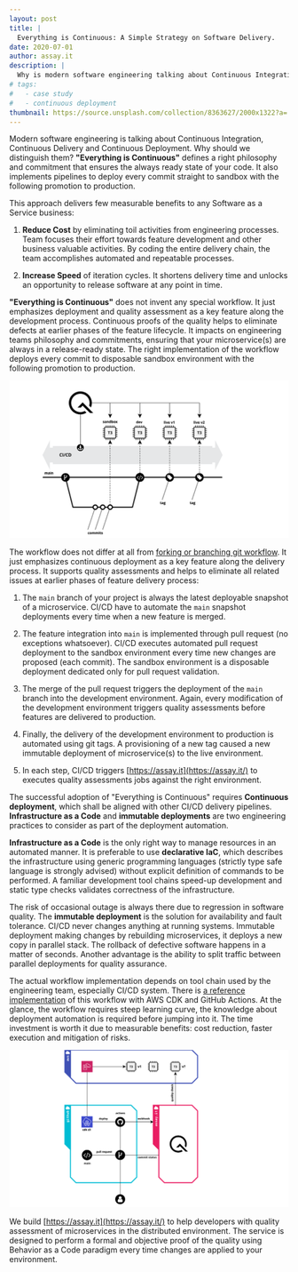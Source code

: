 ```yaml
---
layout: post
title: |
  Everything is Continuous: A Simple Strategy on Software Delivery.
date: 2020-07-01
author: assay.it
description: |
  Why is modern software engineering talking about Continuous Integration, Continuous Delivery and Continuous Deployment? Everything is Continuous!
# tags:
#   - case study
#   - continuous deployment
thumbnail: https://source.unsplash.com/collection/8363627/2000x1322?a=.png
---
```


Modern software engineering is talking about Continuous Integration, Continuous Delivery and Continuous Deployment. Why should we distinguish them? **"Everything is Continuous"** defines a right philosophy and commitment that ensures the always ready state of your code. It also implements pipelines to deploy every commit straight to sandbox with the following promotion to production.

This approach delivers few measurable benefits to any Software as a Service business:

1. **Reduce Cost** by eliminating toil activities from engineering processes. Team focuses their effort towards feature development and other business valuable activities. By coding the entire delivery chain, the team accomplishes automated and repeatable processes. 

2. **Increase Speed** of iteration cycles. It shortens delivery time and unlocks an opportunity to release software at any point in time.

**"Everything is Continuous"** does not invent any special workflow. It just emphasizes deployment and quality assessment as a key feature along the development process. Continuous proofs of the quality helps to eliminate defects at earlier phases of the feature lifecycle. It impacts on engineering teams philosophy and commitments, ensuring that your microservice(s) are always in a release-ready state. The right implementation of the workflow deploys every commit to disposable sandbox environment with the following promotion to production. 

![](/img/posts/2020-07-01-everything-continuous-workflow.svg)

The workflow does not differ at all from [forking or branching git workflow](https://www.atlassian.com/git/tutorials/comparing-workflows#forking-workflow). It just emphasizes continuous deployment as a key feature along the delivery process. It supports quality assessments and helps to eliminate all related issues at earlier phases of feature delivery process:

1. The `main` branch of your project is always the latest deployable snapshot of a microservice. CI/CD have to automate the `main` snapshot deployments every time when a new feature is merged.

2. The feature integration into `main` is implemented through pull request (no exceptions whatsoever). CI/CD executes automated pull request deployment to the sandbox environment every time new changes are proposed (each commit). The sandbox environment is a disposable deployment dedicated only for pull request validation.

3. The merge of the pull request triggers the deployment of the `main` branch into the development environment. Again, every modification of the development environment triggers quality assessments before features are delivered to production.

4. Finally, the delivery of the development environment to production is automated using git tags. A provisioning of a new tag caused a new immutable deployment of microservice(s) to the live environment.

5. In each step, CI/CD triggers [https://assay.it](https://assay.it/) to executes quality assessments jobs against the right environment.

The successful adoption of "Everything is Continuous" requires **Continuous deployment**, which shall be aligned with other CI/CD delivery pipelines. **Infrastructure as a Code** and **immutable deployments** are two engineering practices to consider as part of the deployment automation.

**Infrastructure as a Code** is the only right way to manage resources in an automated manner. It is preferable to use **declarative IaC**, which describes the infrastructure using generic programming languages (strictly type safe language is strongly advised) without explicit definition of commands to be performed. A familiar development tool chains speed-up development and static type checks validates correctness of the infrastructure.

The risk of occasional outage is always there due to regression in software quality. The **immutable deployment** is the solution for availability and fault tolerance. CI/CD never changes anything at running systems. Immutable deployment making changes by rebuilding microservices, it deploys a new copy in parallel stack. The rollback of defective software  happens in a matter of seconds. Another advantage is the ability to split traffic between parallel deployments for quality assurance. 

The actual workflow implementation depends on tool chain used by the engineering team, especially CI/CD system. There is [a reference implementation](/doc/case-study/everything-is-continuous) of this workflow with AWS CDK and GitHub Actions. At the glance, the workflow requires steep learning curve, the knowledge about deployment automation is required before jumping into it. The time investment is worth it due to measurable benefits: cost reduction, faster execution and mitigation of risks.

![](/img/posts/2020-07-01-everything-continuous-design.svg)

We build [https://assay.it](https://assay.it/) to help developers with quality assessment of microservices in the distributed environment. The service is designed to perform a formal and objective proof of the quality using Behavior as a Code paradigm every time changes are applied to your environment.
